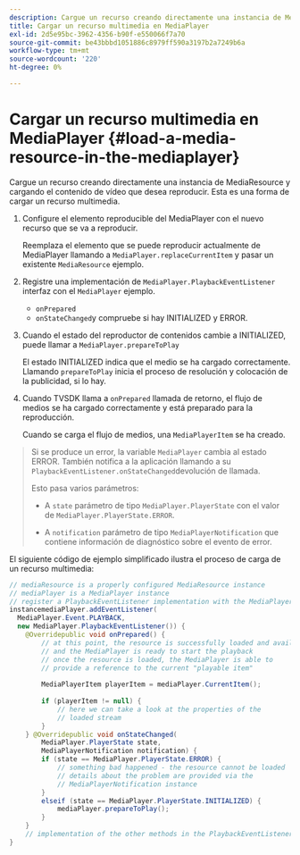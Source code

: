 ```yaml
---
description: Cargue un recurso creando directamente una instancia de MediaResource y cargando el contenido de vídeo que desea reproducir. Esta es una forma de cargar un recurso multimedia.
title: Cargar un recurso multimedia en MediaPlayer
exl-id: 2d5e95bc-3962-4356-b90f-e550066f7a70
source-git-commit: be43bbbd1051886c8979ff590a3197b2a7249b6a
workflow-type: tm+mt
source-wordcount: '220'
ht-degree: 0%

---
```


# Cargar un recurso multimedia en MediaPlayer {#load-a-media-resource-in-the-mediaplayer}

Cargue un recurso creando directamente una instancia de MediaResource y cargando el contenido de vídeo que desea reproducir. Esta es una forma de cargar un recurso multimedia.

1. Configure el elemento reproducible del MediaPlayer con el nuevo recurso que se va a reproducir.

   Reemplaza el elemento que se puede reproducir actualmente de MediaPlayer llamando a `MediaPlayer.replaceCurrentItem` y pasar un existente `MediaResource` ejemplo.

1. Registre una implementación de `MediaPlayer.PlaybackEventListener` interfaz con el `MediaPlayer` ejemplo.

   * `onPrepared`
   * `onStateChanged`y compruebe si hay INITIALIZED y ERROR.

1. Cuando el estado del reproductor de contenidos cambie a INITIALIZED, puede llamar a `MediaPlayer.prepareToPlay`

   El estado INITIALIZED indica que el medio se ha cargado correctamente. Llamando `prepareToPlay` inicia el proceso de resolución y colocación de la publicidad, si lo hay.

1. Cuando TVSDK llama a `onPrepared` llamada de retorno, el flujo de medios se ha cargado correctamente y está preparado para la reproducción.

   Cuando se carga el flujo de medios, una `MediaPlayerItem` se ha creado.

>Si se produce un error, la variable `MediaPlayer` cambia al estado ERROR. También notifica a la aplicación llamando a su `PlaybackEventListener.onStateChanged`devolución de llamada.
>
>Esto pasa varios parámetros:
>* A `state` parámetro de tipo `MediaPlayer.PlayerState` con el valor de `MediaPlayer.PlayerState.ERROR`.
>
>* A `notification` parámetro de tipo `MediaPlayerNotification` que contiene información de diagnóstico sobre el evento de error.


El siguiente código de ejemplo simplificado ilustra el proceso de carga de un recurso multimedia:

```java
// mediaResource is a properly configured MediaResource instance 
// mediaPlayer is a MediaPlayer instance 
// register a PlaybackEventListener implementation with the MediaPlayer  
instancemediaPlayer.addEventListener( 
  MediaPlayer.Event.PLAYBACK, 
  new MediaPlayer.PlaybackEventListener()) { 
    @Overridepublic void onPrepared() { 
        // at this point, the resource is successfully loaded and available 
        // and the MediaPlayer is ready to start the playback 
        // once the resource is loaded, the MediaPlayer is able to 
        // provide a reference to the current "playable item" 
 
        MediaPlayerItem playerItem = mediaPlayer.CurrentItem(); 
 
        if (playerItem != null) {     
            // here we can take a look at the properties of the     
            // loaded stream 
        } 
    } @Overridepublic void onStateChanged( 
        MediaPlayer.PlayerState state,  
        MediaPlayerNotification notification) { 
        if (state == MediaPlayer.PlayerState.ERROR) { 
            // something bad happened - the resource cannot be loaded    
            // details about the problem are provided via the  
            // MediaPlayerNotification instance 
        }  
        elseif (state == MediaPlayer.PlayerState.INITIALIZED) {     
            mediaPlayer.prepareToPlay(); 
        } 
    } 
    // implementation of the other methods in the PlaybackEventListener interface... 
} 
```
